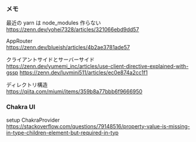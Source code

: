 ### メモ

最近の yarn は node_modules 作らない
https://zenn.dev/yohei7328/articles/321066ebd9dd57

AppRouter  
https://zenn.dev/blueish/articles/4b2ae3781ade57

クライアントサイドとサーバーサイド  
https://zenn.dev/yumemi_inc/articles/use-client-directive-explained-with-gssp
https://zenn.dev/luvmini511/articles/ec0e874a2cc1f1

ディレクトリ構造  
https://qiita.com/miumi/items/359b8a77bbb6f9666950

### Chakra UI

setup ChakraProvider
https://stackoverflow.com/questions/79148516/property-value-is-missing-in-type-children-element-but-required-in-typ
